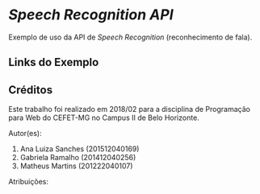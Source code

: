 # _Speech Recognition API_

Exemplo de uso da API de _Speech Recognition_ (reconhecimento de fala).

<!-- ![](images/screenshot.png) -->


## Links do Exemplo

<!-- - Link para seminário: [slides de aula][slides]
- Link para exemplo publicado: [página no GitHub][vivo] -->

## Créditos

Este trabalho foi realizado em 2018/02 para a disciplina de Programação para Web do CEFET-MG no Campus II de Belo Horizonte.

Autor(es):

1. Ana Luiza Sanches (201512040169)
1. Gabriela Ramalho (201412040256)
1. Matheus Martins (201222040107)

Atribuições:

<!-- - Fonte Overlock, criada por [Dario Manuel Muhafara][overlock-author]
- Fonte Chewy, criada por [_Sideshow Foundry_][chewy-author]
- Imagens dos monstrinhos, da empresa [Toshl][monsters-author]® -->

[slides]: https://fegemo.github.io/cefet-web/classes/js5/#32
[vivo]: https://fegemo.github.io/cefet-web-weblot/apis/file/
[overlock-author]: https://plus.google.com/105287894980881814285/about
[chewy-author]: https://profiles.google.com/sideshowfonts/about
[monsters-author]: http://toshl.com
